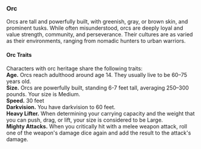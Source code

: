 ### Orc

Orcs are tall and powerfully built, with greenish, gray, or brown skin, and prominent tusks.
While often misunderstood, orcs are deeply loyal and value strength, community, and perseverance.
Their cultures are as varied as their environments, ranging from nomadic hunters to urban warriors.

#### Orc Traits
Characters with orc heritage share the following traits:
\
**Age.**
Orcs reach adulthood around age 14.
They usually live to be 60–75 years old.
\
**Size.**
Orcs are powerfully built, standing 6-7 feet tall, averaging 250–300 pounds.
Your size is Medium.
\
**Speed.**
30 feet
\
**Darkvision.**
You have darkvision to 60 feet.
\
**Heavy Lifter.**
When determining your carrying capacity and the weight that you can push, drag, or lift, your size is considered to be Large.
\
**Mighty Attacks.**
When you critically hit with a melee weapon attack, roll one of the weapon's damage dice again and add the result to the attack's damage.

